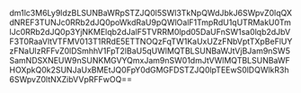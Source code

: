 dm1lc3M6Ly9ldzBLSUNBaWRpSTZJQ0l5SWl3TkNpQWdJbkJ6SWpvZ0lqQXdNREF3TUNJc0RRb2dJQ0poWkdRaU9pQWlOalF1TmpRdU1qUTRMakU0TmlJc0RRb2dJQ0p3YjNKMElqb2dJalF5TVRRM0lpd05DaUFnSW1sa0lqb2dJbVF3T0RaaVltVTFMV013T1RRdE5ETTNOQzFqTW1KaUxUZzFNbVptTXpBeFlUYzFNaUlzRFFvZ0lDSmhhV1FpT2lBaU5qUWlMQTBLSUNBaWJtVjBJam9nSW5SamNDSXNEUW9nSUNKMGVYQmxJam9nSW01dmJtVWlMQTBLSUNBaWFHOXpkQ0k2SUNJaUxBMEtJQ0FpY0dGMGFDSTZJQ0lpTEEwS0lDQWlkR3h6SWpvZ0ltNXZibVVpRFFwOQ==
